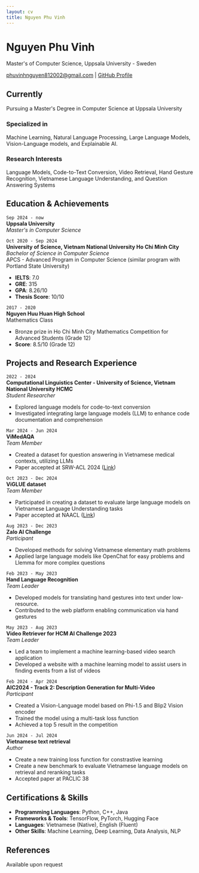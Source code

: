 ```yaml
---
layout: cv
title: Nguyen Phu Vinh
---
```

# Nguyen Phu Vinh
Master's of Computer Science, Uppsala University - Sweden

<div id="webaddress">
<a href="mailto:phuvinhnguyen812002@gmail.com">phuvinhnguyen812002@gmail.com</a>
| <a href="https://github.com/phuvinhnguyen">GitHub Profile</a>
</div>

## Currently
Pursuing a Master's Degree in Computer Science at Uppsala University

### Specialized in
Machine Learning, Natural Language Processing, Large Language Models, Vision-Language models, and Explainable AI.

### Research Interests
Language Models, Code-to-Text Conversion, Video Retrieval, Hand Gesture Recognition, Vietnamese Language Understanding, and Question Answering Systems

## Education & Achievements

`Sep 2024 - now`  
**Uppsala University**  
_Master's in Computer Science_  


`Oct 2020 - Sep 2024`  
**University of Science, Vietnam National University Ho Chi Minh City**  
_Bachelor of Science in Computer Science_  
APCS - Advanced Program in Computer Science (similar program with Portland State University)  
- **IELTS**: 7.0  
- **GRE**: 315  
- **GPA**: 8.26/10
- **Thesis Score**: 10/10

`2017 - 2020`  
**Nguyen Huu Huan High School**  
Mathematics Class  
- Bronze prize in Ho Chi Minh City Mathematics Competition for Advanced Students (Grade 12)  
- **Score**: 8.5/10 (Grade 12)

## Projects and Research Experience

`2022 - 2024`  
**Computational Linguistics Center - University of Science, Vietnam National University HCMC**  
_Student Researcher_  
- Explored language models for code-to-text conversion
- Investigated integrating large language models (LLM) to enhance code documentation and comprehension  

`Mar 2024 - Jun 2024`  
**ViMedAQA**  
_Team Member_
- Created a dataset for question answering in Vietnamese medical contexts, utilizing LLMs  
- Paper accepted at SRW-ACL 2024 ([Link](https://aclanthology.org/2024.acl-srw.31/))

`Oct 2023 - Dec 2024`  
**ViGLUE dataset**  
_Team Member_  
- Participated in creating a dataset to evaluate large language models on Vietnamese Language Understanding tasks  
- Paper accepted at NAACL ([Link](https://aclanthology.org/2024.findings-naacl.261/))

`Aug 2023 - Dec 2023`  
**Zalo AI Challenge**  
_Participant_  
- Developed methods for solving Vietnamese elementary math problems  
- Applied large language models like OpenChat for easy problems and Llemma for more complex questions

`Feb 2023 - May 2023`  
**Hand Language Recognition**  
_Team Leader_  
- Developed models for translating hand gestures into text under low-resource.
- Contributed to the web platform enabling communication via hand gestures

`May 2023 - Aug 2023`  
**Video Retriever for HCM AI Challenge 2023**  
_Team Leader_
- Led a team to implement a machine learning-based video search application  
- Developed a website with a machine learning model to assist users in finding events from a list of videos

`Feb 2024 - Apr 2024`  
**AIC2024 - Track 2: Description Generation for Multi-Video**  
_Participant_
- Created a Vision-Language model based on Phi-1.5 and Blip2 Vision encoder  
- Trained the model using a multi-task loss function  
- Achieved a top 5 result in the competition

`Jun 2024 - Jul 2024`  
**Vietnamese text retrieval**  
_Author_
- Create a new training loss function for constrastive learning
- Create a new benchmark to evaluate Vietnamese language models on retrieval and reranking tasks
- Accepted paper at PACLIC 38

## Certifications & Skills

- **Programming Languages**: Python, C++, Java
- **Frameworks & Tools**: TensorFlow, PyTorch, Hugging Face
- **Languages**: Vietnamese (Native), English (Fluent)  
- **Other Skills**: Machine Learning, Deep Learning, Data Analysis, NLP

## References
Available upon request
